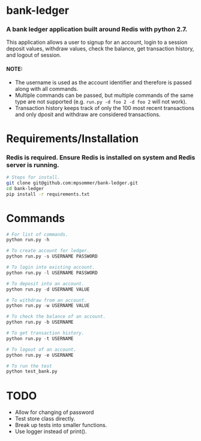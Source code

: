 # bank-ledger
### A bank ledger application built around Redis with python 2.7.
This application allows a user to signup for an account, login to a session deposit values, withdraw values, check the balance, get transaction history, and logout of session.

#### NOTE:
* The username is used as the account identifier and therefore is passed along with all commands.
* Multiple commands can be passed, but multiple commands of the same type are not supported (e.g. ```run.py -d foo 2 -d foo 2``` will not work).
* Transaction history keeps track of only the 100 most recent transactions and only dposit and withdraw are considered transactions.


# Requirements/Installation
### Redis is required. Ensure Redis is installed on system and Redis server is running.
```bash
# Steps for install.
git clone git@github.com:mpsommer/bank-ledger.git
cd bank-ledger
pip install -r requirements.txt
```

# Commands
```python
# For list of commands.
python run.py -h 

# To create account for ledger.
python run.py -s USERNAME PASSWORD

# To login into existing account.
python run.py -l USERNAME PASSWORD

# To deposit into an account.
python run.py -d USERNAME VALUE

# To withdraw from an account.
python run.py -w USERNAME VALUE

# To check the balance of an account.
python run.py -b USERNAME

# To get transaction history.
python run.py -t USERNAME

# To logout of an account.
python run.py -e USERNAME

# To run the test
python test_bank.py
```

# TODO
* Allow for changing of password
* Test store class directly.
* Break up tests into smaller functions.
* Use logger instead of print().
